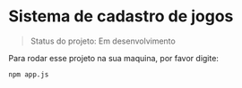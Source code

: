 <h1> Sistema de cadastro de jogos </h1>

>Status do projeto: Em desenvolvimento

Para rodar esse projeto na sua maquina, por favor digite: 

```
npm app.js
```
